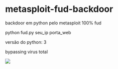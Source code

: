 # metasploit-fud-backdoor
backdoor em python pelo metasploit 100% fud

python fud.py seu_ip porta_web

versão do python: 3

bypassing virus total

![](https://image.prntscr.com/image/FzbeC9FaQ3yfsJeSTgNoEg.png)
